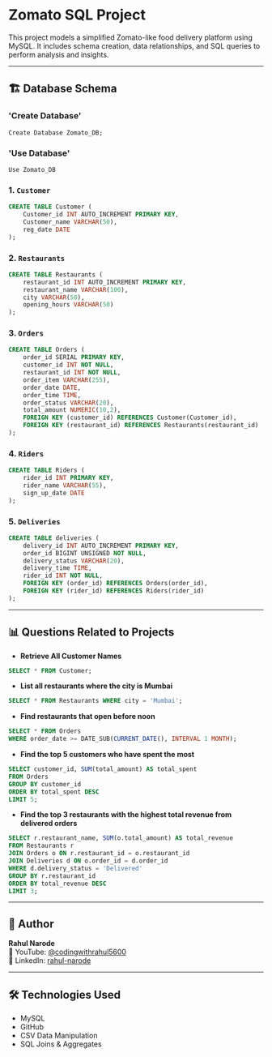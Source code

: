 # Zomato SQL Project




This project models a simplified Zomato-like food delivery platform using MySQL. It includes schema creation, data relationships, and SQL queries to perform analysis and insights.

---


## 🏗️ Database Schema

### 'Create Database'

``` Create Database Zomato_DB; ```

### 'Use Database'

``` Use Zomato_DB ```

### 1. `Customer`
```sql
CREATE TABLE Customer (
    Customer_id INT AUTO_INCREMENT PRIMARY KEY,
    Customer_name VARCHAR(50),
    reg_date DATE
);
```

### 2. `Restaurants`
```sql
CREATE TABLE Restaurants (
    restaurant_id INT AUTO_INCREMENT PRIMARY KEY,
    restaurant_name VARCHAR(100),
    city VARCHAR(50),
    opening_hours VARCHAR(50)
);
```

### 3. `Orders`
```sql
CREATE TABLE Orders (
    order_id SERIAL PRIMARY KEY,
    customer_id INT NOT NULL,
    restaurant_id INT NOT NULL,
    order_item VARCHAR(255),
    order_date DATE,
    order_time TIME,
    order_status VARCHAR(20),
    total_amount NUMERIC(10,2),
    FOREIGN KEY (customer_id) REFERENCES Customer(Customer_id),
    FOREIGN KEY (restaurant_id) REFERENCES Restaurants(restaurant_id)
);
```

### 4. `Riders`
```sql
CREATE TABLE Riders (
    rider_id INT PRIMARY KEY,
    rider_name VARCHAR(55),
    sign_up_date DATE
);
```

### 5. `Deliveries`
```sql
CREATE TABLE deliveries (
    delivery_id INT AUTO_INCREMENT PRIMARY KEY,
    order_id BIGINT UNSIGNED NOT NULL,
    delivery_status VARCHAR(20),
    delivery_time TIME,
    rider_id INT NOT NULL,
    FOREIGN KEY (order_id) REFERENCES Orders(order_id),
    FOREIGN KEY (rider_id) REFERENCES Riders(rider_id)
);
```

---

## 📊 Questions Related to Projects

- **Retrieve All Customer Names**
```sql
SELECT * FROM Customer;
```

- **List all restaurants where the city is Mumbai**
```sql
SELECT * FROM Restaurants WHERE city = 'Mumbai';
```

- **Find restaurants that open before noon**
```sql
SELECT * FROM Orders
WHERE order_date >= DATE_SUB(CURRENT_DATE(), INTERVAL 1 MONTH);
```

- **Find the top 5 customers who have spent the most**
```sql
SELECT customer_id, SUM(total_amount) AS total_spent
FROM Orders
GROUP BY customer_id
ORDER BY total_spent DESC
LIMIT 5;
```

- **Find the top 3 restaurants with the highest total revenue from delivered orders**
```sql
SELECT r.restaurant_name, SUM(o.total_amount) AS total_revenue
FROM Restaurants r
JOIN Orders o ON r.restaurant_id = o.restaurant_id
JOIN Deliveries d ON o.order_id = d.order_id
WHERE d.delivery_status = 'Delivered'
GROUP BY r.restaurant_id
ORDER BY total_revenue DESC
LIMIT 3;
```

---

## 🧠 Author

**Rahul Narode**  
🎥 YouTube: [@codingwithrahul5600](https://youtube.com/@codingwithrahul5600)  
🔗 LinkedIn: [rahul-narode](https://www.linkedin.com/in/rahul-narode-3039a6212)

---

## 🛠️ Technologies Used

- MySQL
- GitHub
- CSV Data Manipulation
- SQL Joins & Aggregates











